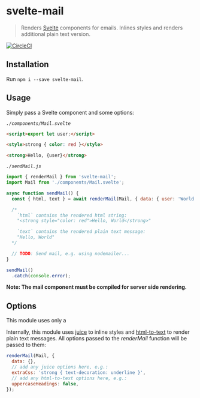 # svelte-mail

> Renders [Svelte](https://svelte.dev) components for emails. Inlines styles and renders additional plain text version.

[![CircleCI](https://circleci.com/gh/ls-age/svelte-mail/tree/master.svg?style=svg)](https://circleci.com/gh/ls-age/svelte-mail/tree/master)

## Installation

Run `npm i --save svelte-mail`.

## Usage

Simply pass a Svelte component and some options:

*`./components/Mail.svelte`*

```html
<script>export let user;</script>

<style>strong { color: red }</style>

<strong>Hello, {user}</strong>
```

*`./sendMail.js`*
```javascript
import { renderMail } from 'svelte-mail';
import Mail from './components/Mail.svelte';

async function sendMail() {
  const { html, text } = await renderMail(Mail, { data: { user: 'World' } });

  /*
    `html` contains the rendered html string:
    "<strong style="color: red">Hello, World</strong>"

    `text` contains the rendered plain text message:
    "Hello, World"
  */

  // TODO: Send mail, e.g. using nodemailer...
}

sendMail()
  .catch(console.error);
```

**Note: The mail component must be compiled for server side rendering.**

## Options

This module uses only a

Internally, this module uses [juice](https://www.npmjs.com/package/juice) to inline styles and [html-to-text](https://www.npmjs.com/package/html-to-text) to render plain text messages. All options passed to the *renderMail* function will be passed to them:

```javascript
renderMail(Mail, {
  data: {},
  // add any juice options here, e.g.:
  extraCss: 'strong { text-decoration: underline }',
  // add any html-to-text options here, e.g.:
  uppercaseHeadings: false,
});
```
